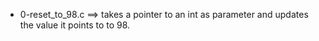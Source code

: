 - 0-reset_to_98.c ==>	takes a pointer to an int as parameter and updates the value it points to to 98.
